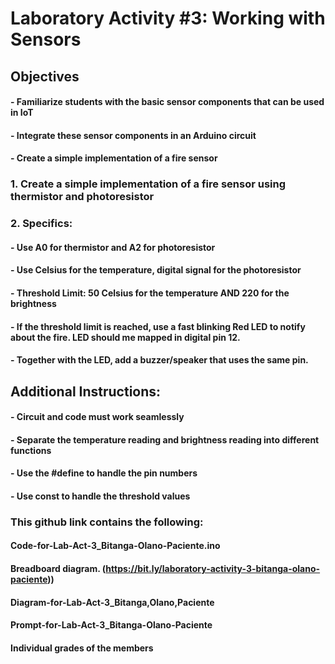# **Laboratory Activity #3: Working with Sensors**

## **Objectives**
#### - Familiarize students with the basic sensor components that can be used in IoT
#### - Integrate these sensor components in an Arduino circuit
#### - Create a simple implementation of a fire sensor

### 1. Create a simple implementation of a fire sensor using thermistor and photoresistor
### 2. Specifics:  
#### - Use A0 for thermistor and A2 for photoresistor 
#### - Use Celsius for the temperature, digital signal for the photoresistor 
#### - Threshold Limit: 50 Celsius for the temperature AND 220 for the brightness 
#### - If the threshold limit is reached, use a fast blinking Red LED to notify about the fire. LED should me mapped in digital pin 12. 
#### - Together with the LED, add a buzzer/speaker that uses the same pin. 


## Additional Instructions: 
#### - Circuit and code must work seamlessly
#### - Separate the temperature reading and brightness reading into different functions 
#### - Use the #define to handle the pin numbers 
#### - Use const to handle the threshold values

### This github link contains the following:
#### Code-for-Lab-Act-3_Bitanga-Olano-Paciente.ino
#### Breadboard diagram. (https://bit.ly/laboratory-activity-3-bitanga-olano-paciente))
#### Diagram-for-Lab-Act-3_Bitanga,Olano,Paciente
#### Prompt-for-Lab-Act-3_Bitanga-Olano-Paciente
#### Individual grades of the members
